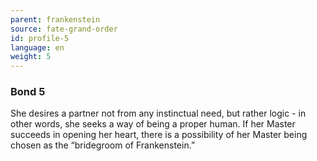 ```yaml
---
parent: frankenstein
source: fate-grand-order
id: profile-5
language: en
weight: 5
---
```


### Bond 5

She desires a partner not from any instinctual need, but rather logic - in other words, she seeks a way of being a proper human.
If her Master succeeds in opening her heart, there is a possibility of her Master being chosen as the “bridegroom of Frankenstein.”

